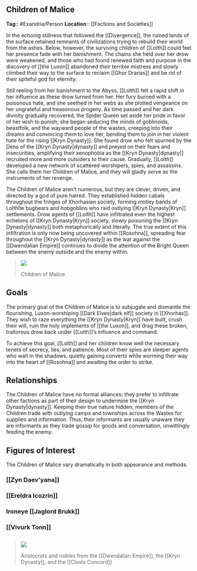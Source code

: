 ## Children of Malice
**Tag**:: #Exandria/Person
**Location**:: [[Factions and Societies]]

In the echoing stillness that followed the [[Divergence]], the ruined lands of the surface retained remnants of civilizations trying to rebuild their world from the ashes. Below, however, the surviving children of [[Lolth]] could feel her presence fade with her banishment. The chains she held over her drow were weakened, and those who had found renewed faith and purpose in the discovery of [[the Luxon]] abandoned their terrible mistress and slowly climbed their way to the surface to reclaim [[Ghor Dranas]] and be rid of their spiteful god for eternity.

Still reeling from her banishment to the Abyss, [[Lolth]] felt a rapid shift in her influence as these drow turned from her. Her fury burned with a poisonous hate, and she seethed in her webs as she plotted vengeance on her ungrateful and treasonous progeny. As time passed and her dark divinity gradually recovered, the Spider Queen set aside her pride in favor of her wish to punish; she began seducing the minds of goblinoids, beastfolk, and the wayward people of the wastes, creeping into their dreams and convincing them to love her, bending them to join in her violent hate for the rising [[Kryn Dynasty]]. She found drow who felt spurned by the Dens of the [[Kryn Dynasty|dynasty]] and preyed on their fears and insecurities, amplifying their xenophobia as the [[Kryn Dynasty|dynasty]] recruited more and more outsiders to their cause. Gradually, [[Lolth]] developed a new network of scattered worshipers, spies, and assassins. She calls them her Children of Malice, and they will gladly serve as the instruments of her revenge.

The Children of Malice aren’t numerous, but they are clever, driven, and directed by a god of pure hatred. They established hidden cabals throughout the fringes of Xhorhasian society, forming motley bands of Lolthite bugbears and hobgoblins who raid outlying [[Kryn Dynasty|Kryn]] settlements. Drow agents of [[Lolth]] have infiltrated even the highest echelons of [[Kryn Dynasty|Kryn]] society, slowly poisoning the [[Kryn Dynasty|dynasty]] both metaphorically and literally. The true extent of this infiltration is only now being uncovered within [[Rosohna]], spreading fear throughout the [[Kryn Dynasty|dynasty]] as the war against the [[Dwendalian Empire]] continues to divide the attention of the Bright Queen between the enemy outside and the enemy within.

> [![](https://media.dndbeyond.com/compendium-images/egtw/yDOyqyOocErRgYJK/02-10.png)](https://media.dndbeyond.com/compendium-images/egtw/yDOyqyOocErRgYJK/02-10.png)
> 
> Children of Malice

## Goals

The primary goal of the Children of Malice is to subjugate and dismantle the flourishing, Luxon-worshiping [[Dark Elves|dark elf]] society in [[Xhorhas]]. They wish to raze everything the [[Kryn Dynasty|Kryn]] have built, crush their will, ruin the holy implements of [[the Luxon]], and drag these broken, traitorous drow back under [[Lolth]]’s influence and command.

To achieve this goal, [[Lolth]] and her children know well the necessary tenets of secrecy, lies, and patience. Most of their spies are sleeper agents who wait in the shadows, quietly gaining converts while worming their way into the heart of [[Rosohna]] and awaiting the order to strike.

## Relationships

The Children of Malice have no formal alliances; they prefer to infiltrate other factions as part of their design to undermine the [[Kryn Dynasty|dynasty]]. Keeping their true nature hidden, members of the Children trade with outlying camps and townships across the Wastes for supplies and information. Thus, their informants are usually unaware they are informants as they trade gossip for goods and conversation, unwittingly feeding the enemy.

## Figures of Interest

The Children of Malice vary dramatically in both appearance and methods.

### [[Zyn Daev’yana]]

### [[Ereldra Icozrin]]

### Ironeye [[Jaglord Brukk]]

### [[Vivurk Tonn]]
## 
> [![](https://media.dndbeyond.com/compendium-images/egtw/yDOyqyOocErRgYJK/02-06.png)](https://media.dndbeyond.com/compendium-images/egtw/yDOyqyOocErRgYJK/02-06.png)
> 
> Aristocrats and nobles from the [[Dwendalian Empire]], the [[Kryn Dynasty]], and the [[Clovis Concord]]